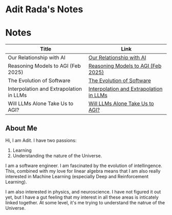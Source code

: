 # Adit Rada's Notes

# Notes

| Title                                     | Link                                                                            |
|-------------------------------------------|---------------------------------------------------------------------------------|
| Our Relationship with AI                  | [Our Relationship with AI](our_relationship_with_ai.md)                         |
| Reasoning Models to AGI (Feb 2025)        | [Reasoning Models to AGI (Feb 2025)](reasoning_models_to_agi_feb_2025.md)       |
| The Evolution of Software                 | [The Evolution of Software](the_evolution_of_software.md)                       |
| Interpolation and Extrapolation in LLMs   | [Interpolation and Extrapolation in LLMs](interpolation_extrapolation_llms.md)  |
| Will LLMs Alone Take Us to AGI?           | [Will LLMs Alone Take Us to AGI?](will_llms_alone_take_us_to_agi.md)            |


## About Me

Hi, I am Adit. I have two passions:
1) Learning
2) Understanding the nature of the Universe.

I am a software engineer. I am fascinated by the evolution of intellingence. This, combined with my love for linear algebra means that
I am also really interested in Machine Learning (especially Deep and Reinforcement Learning).

I am also interested in physics, and neuroscience. I have not figured it out yet, but I have a gut feeling that my interest in all these
areas is inticately linked together. At some level, it's me trying to understand the natrue of the Universe.
